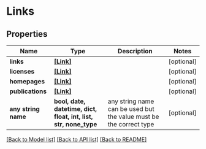 # Links


## Properties
Name | Type | Description | Notes
------------ | ------------- | ------------- | -------------
**links** | [**[Link]**](Link.md) |  | [optional] 
**licenses** | [**[Link]**](Link.md) |  | [optional] 
**homepages** | [**[Link]**](Link.md) |  | [optional] 
**publications** | [**[Link]**](Link.md) |  | [optional] 
**any string name** | **bool, date, datetime, dict, float, int, list, str, none_type** | any string name can be used but the value must be the correct type | [optional]

[[Back to Model list]](../README.md#documentation-for-models) [[Back to API list]](../README.md#documentation-for-api-endpoints) [[Back to README]](../README.md)


